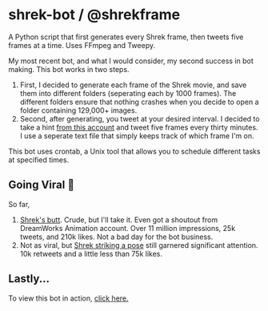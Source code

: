 # shrek-bot / @shrekframe
A Python script that first generates every Shrek frame, then tweets five frames at a time. Uses FFmpeg and Tweepy.

My most recent bot, and what I would consider, my second success in bot making. This bot works in two steps.
1. First, I decided to generate each frame of the Shrek movie, and save them into different folders (seperating each by 1000 frames). The different folders ensure that nothing crashes when you decide to open a folder containing 129,000+ images. 
2. Second, after generating, you tweet at your desired interval. I decided to take a hint [from this account](http://www.twitter.com/sbframesinorder) and tweet five frames every thirty minutes. I use a seperate text file that simply keeps track of which frame I'm on.

This bot uses crontab, a Unix tool that allows you to schedule different tasks at specified times. 

## Going Viral 🦠
So far,
1. [Shrek's butt](https://twitter.com/shrekframe/status/1366599164654665740?s=21). Crude, but I'll take it. Even got a shoutout from DreamWorks Animation account. Over 11 million impressions, 25k tweets, and 210k likes. Not a bad day for the bot business.
2. Not as viral, but [Shrek striking a pose](https://twitter.com/shrekframe/status/1366810589595590658?s=21) still garnered significant attention. 10k retweets and a little less than 75k likes.

## Lastly...
To view this bot in action, [click here.](http://www.twitter.com/shrekframe)
